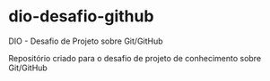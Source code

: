 # dio-desafio-github
DIO - Desafio de Projeto sobre Git/GitHub

Repositório criado para o desafio de projeto de conhecimento sobre Git/GitHub
